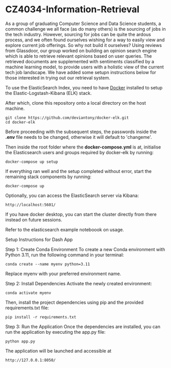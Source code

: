 # CZ4034-Information-Retrieval

As a group of graduating Computer Science and Data Science students, a common challenge we all face (as do many others) is the sourcing of jobs in the tech industry. However, sourcing for jobs can be quite the ardous process, and we often found ourselves wishing for a way to easily view and explore current job offerings. So why not build it ourselves? Using reviews from Glassdoor, our group worked on building an opinion search engine which is able to retrieve relevant opinions based on user queries. The retrieved documents are supplemented with sentiments classified by a machine learning model, to provide users with a holistic view of the current tech job landscape. We have added some setupn instructions below for those interested in trying out our retrieval system.

To use the ElasticSearch Index, you need to have [Docker](https://www.docker.com/products/docker-desktop/) installed to setup the Elastic-Logstash-Kibana (ELK) stack.

After which, clone this repository onto a local directory on the host machine. 
```
git clone https://github.com/deviantony/docker-elk.git
cd docker-elk
```

Before proceeding with the subsequent steps, the passwords inside the **.env** file needs to be changed, otherwise it will default to 'changeme'.


Then inside the root folder where the **docker-compose.yml** is at, initialise the Elasticsearch users and groups required by docker-elk by running:
```
docker-compose up setup
```

If everything ran well and the setup completed without error, start the remaining stack components by running:
```
docker-compose up
```

Optionally, you can access the ElasticSearch server via Kibana:
```
http://localhost:5601/
```

If you have docker desktop, you can start the cluster directly from there instead on future sessions.

Refer to the elasticsearch example noteboook on usage.

Setup Instructions for Dash App

Step 1: Create Conda Environment
To create a new Conda environment with Python 3.11, run the following command in your terminal:

```
conda create --name myenv python=3.11
```
Replace myenv with your preferred environment name.

Step 2: Install Dependencies
Activate the newly created environment:

```
conda activate myenv
```
Then, install the project dependencies using pip and the provided requirements.txt file:

```
pip install -r requirements.txt
```
Step 3: Run the Application
Once the dependencies are installed, you can run the application by executing the app.py file:

```
python app.py
```
The application will be launched and accessible at 
```
http://127.0.0.1:8050/
```

